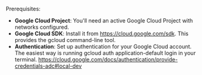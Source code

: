 Prerequisites:

- **Google Cloud Project**: You'll need an active Google Cloud Project with networks configured.
- **Google Cloud SDK**: Install it from https://cloud.google.com/sdk. This provides the gcloud command-line tool.
- **Authentication**: Set up authentication for your Google Cloud account. The easiest way is running gcloud auth application-default login in your terminal. https://cloud.google.com/docs/authentication/provide-credentials-adc#local-dev